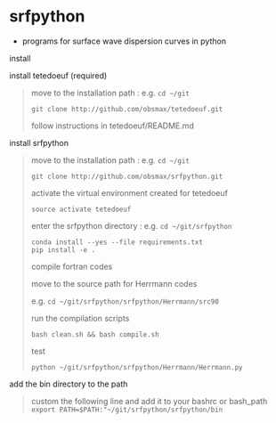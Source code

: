 # srfpython
  
- programs for surface wave dispersion curves in python

install

install tetedoeuf (required)
> move to the installation path : e.g. `cd ~/git`
>
> `git clone http://github.com/obsmax/tetedoeuf.git`
>
> follow instructions in tetedoeuf/README.md

install srfpython

> move to the installation path : e.g. `cd ~/git` 
>  
> `git clone http://github.com/obsmax/srfpython.git`
>
> activate the virtual environment created for tetedoeuf
>
> `source activate tetedoeuf`   
> 
> enter the srfpython directory : e.g. `cd ~/git/srfpython`
>   
> `conda install --yes --file requirements.txt`  
> `pip install -e .`
>
> compile fortran codes
>
> move to the source path for Herrmann codes
>
> e.g. `cd ~/git/srfpython/srfpython/Herrmann/src90`
>
> run the compilation scripts
>
> `bash clean.sh && bash compile.sh`
>
> test
>
> `python ~/git/srfpython/srfpython/Herrmann/Herrmann.py`

add the bin directory to the path

> custom the following line and add it to your bashrc or bash_path   
> `export PATH=$PATH:"~/git/srfpython/srfpython/bin`


